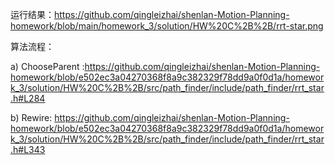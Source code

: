 运行结果：https://github.com/qingleizhai/shenlan-Motion-Planning-homework/blob/main/homework_3/solution/HW%20C%2B%2B/rrt-star.png

算法流程：
  
  a) ChooseParent :https://github.com/qingleizhai/shenlan-Motion-Planning-homework/blob/e502ec3a04270368f8a9c382329f78dd9a0f0d1a/homework_3/solution/HW%20C%2B%2B/src/path_finder/include/path_finder/rrt_star.h#L284
  
  b) Rewire: https://github.com/qingleizhai/shenlan-Motion-Planning-homework/blob/e502ec3a04270368f8a9c382329f78dd9a0f0d1a/homework_3/solution/HW%20C%2B%2B/src/path_finder/include/path_finder/rrt_star.h#L343
